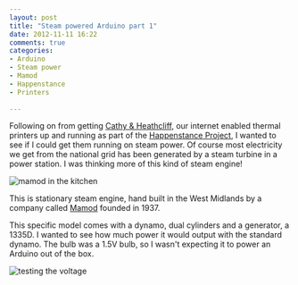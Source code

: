 ```yaml
---
layout: post
title: "Steam powered Arduino part 1"
date: 2012-11-11 16:22
comments: true
categories:
- Arduino
- Steam power
- Mamod
- Happenstance
- Printers
 
---
```

Following on from getting [Cathy & Heathcliff](http://jamesjefferies.com/2012/08/30/the-story-of-cathy-and-heathcliff), our internet enabled thermal printers up and running as part of the [Happenstance Project](http://happenstanceproject.com), I wanted to see if I could get them running on steam power. Of course most electricity we get from the national grid has been generated by a steam turbine in a power station. I was thinking more of this kind of steam engine!

![mamod in the kitchen](/images/mamod-in-the-kitchen.jpg)

This is stationary steam engine, hand built in the West Midlands by a company called [Mamod](http://mamod.co.uk) founded in 1937. 

This specific model comes with a dynamo, dual cylinders and a generator, a 1335D. I wanted to see how much power it would output with the standard dynamo. The bulb was a 1.5V bulb, so I wasn't expecting it to power an Arduino out of the box.

![testing the voltage](/images/testing-the-voltage.jpg)

